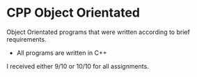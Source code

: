 # CPP Object Orientated
Object Orientated programs that were written according to brief requirements.
- All programs are written in C++

I received either 9/10 or 10/10 for all assignments.
